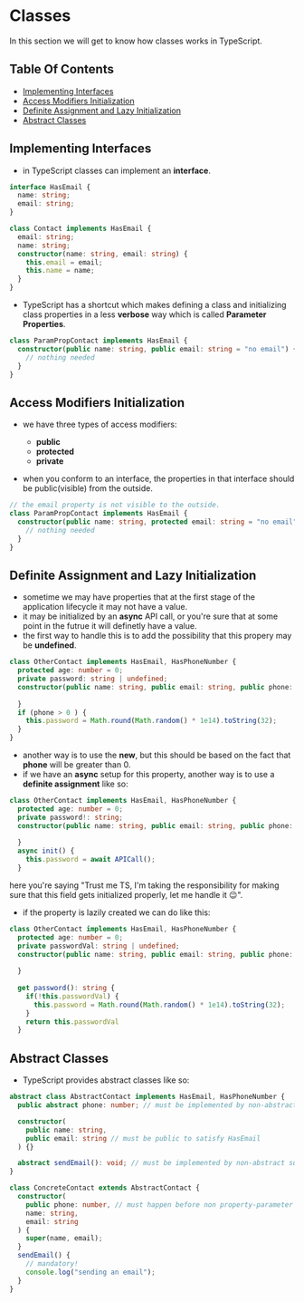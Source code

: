 # Classes
In this section we will get to know how classes works in TypeScript.

## Table Of Contents
- [Implementing Interfaces](#implementing-interfaces)
- [Access Modifiers Initialization](#access-modifiers-initialization)
- [Definite Assignment and Lazy Initialization](#definite-assignemnt-and-lazy-initialization)
- [Abstract Classes](#abstract-classes)

## Implementing Interfaces
- in TypeScript classes can implement an <strong>interface</strong>.
```typescript
interface HasEmail {
  name: string;
  email: string;
}

class Contact implements HasEmail {
  email: string;
  name: string;
  constructor(name: string, email: string) {
    this.email = email;
    this.name = name;
  }
}
```
- TypeScript has a shortcut which makes defining a class and initializing class properties in a less <strong>verbose</strong> way which is called <strong>Parameter Properties</strong>.
```typescript
class ParamPropContact implements HasEmail {
  constructor(public name: string, public email: string = "no email") {
    // nothing needed
  }
}
```
## Access Modifiers Initialization
- we have three types of access modifiers:
  - <strong>public</strong>
  - <strong>protected</strong>
  - <strong>private</strong>

- when you conform to an interface, the properties in that interface should be public(visible) from the outside.
```typescript
// the email property is not visible to the outside.
class ParamPropContact implements HasEmail {
  constructor(public name: string, protected email: string = "no email") {
    // nothing needed
  }
}
```

## Definite Assignment and Lazy Initialization

- sometime we may have properties that at the first stage of the application lifecycle it may not have a value.
- it may be initialized by an <strong>async</strong> API call, or you're sure that at some point in the futrue it will definetly have a value.
- the first way to handle this is to add the possibility that this propery may be <strong>undefined</strong>.
```typescript
class OtherContact implements HasEmail, HasPhoneNumber {
  protected age: number = 0;
  private password: string | undefined;
  constructor(public name: string, public email: string, public phone: number) {
  
  }
  if (phone > 0 ) {
    this.password = Math.round(Math.random() * 1e14).toString(32);
  }
}
```
- another way is to use the <strong>new</strong>, but this should be based on the fact that <strong>phone</strong> will be greater than 0.
- if we have an <strong>async</strong> setup for this property, another way is to use a <strong>definite assignment</strong> like so:
```typescript
class OtherContact implements HasEmail, HasPhoneNumber {
  protected age: number = 0;
  private password!: string;
  constructor(public name: string, public email: string, public phone: number) {
  
  }
  async init() {
    this.password = await APICall();
  }
``` 
here you're saying "Trust me TS, I'm taking the responsibility for making sure that this field gets initialized properly, let me handle it 😉".

- if the property is lazily created we can do like this:
```typescript
class OtherContact implements HasEmail, HasPhoneNumber {
  protected age: number = 0;
  private passwordVal: string | undefined;
  constructor(public name: string, public email: string, public phone: number) {
    
  }
  
  get password(): string {
    if(!this.passwordVal) {
      this.password = Math.round(Math.random() * 1e14).toString(32);
    }
    return this.passwordVal
  }
```

## Abstract Classes
- TypeScript provides abstract classes like so:
```typescript
abstract class AbstractContact implements HasEmail, HasPhoneNumber {
  public abstract phone: number; // must be implemented by non-abstract subclasses

  constructor(
    public name: string,
    public email: string // must be public to satisfy HasEmail
  ) {}

  abstract sendEmail(): void; // must be implemented by non-abstract subclasses
}

class ConcreteContact extends AbstractContact {
  constructor(
    public phone: number, // must happen before non property-parameter arguments
    name: string,
    email: string
  ) {
    super(name, email);
  }
  sendEmail() {
    // mandatory!
    console.log("sending an email");
  }
}
```
